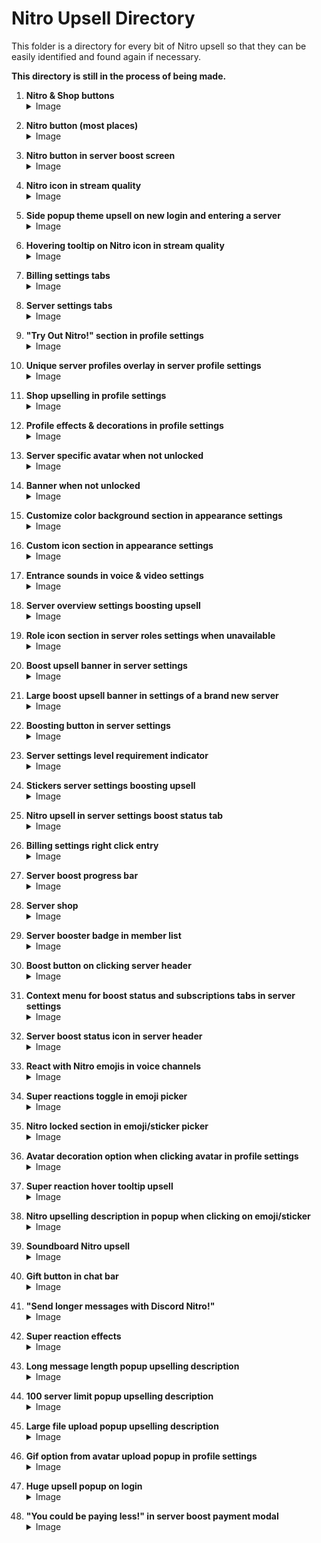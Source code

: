 # Nitro Upsell Directory

This folder is a directory for every bit of Nitro upsell so that they can be easily identified and found again if necessary.

**This directory is still in the process of being made.**

1. **Nitro & Shop buttons** <details> <summary>Image</summary>
![image](https://github.com/user-attachments/assets/941dc82b-44a1-4420-bea9-b2968a3276a0)
</details>

2. **Nitro button (most places)** <details> <summary>Image</summary>
![image](https://github.com/user-attachments/assets/1dd4423f-3ed2-4fbe-aaaf-c310ff06b570)
</details>

3. **Nitro button in server boost screen** <details> <summary>Image</summary>
![image](https://github.com/user-attachments/assets/5774f059-5376-4b2e-b78d-2ce9d7195e10)
</details>

4. **Nitro icon in stream quality** <details> <summary>Image</summary>
![image](https://github.com/user-attachments/assets/4c10e24c-1005-4759-af60-70524492898f)
</details>

5. **Side popup theme upsell on new login and entering a server** <details> <summary>Image</summary>
![image](https://github.com/user-attachments/assets/72160c6a-16a5-47c6-9381-dd28c8441db3)
</details>

6. **Hovering tooltip on Nitro icon in stream quality** <details> <summary>Image</summary>
![image](https://github.com/user-attachments/assets/eede6de9-8d85-4b11-877b-53d6cd0d0074)
</details>

7. **Billing settings tabs** <details> <summary>Image</summary>
![image](https://github.com/user-attachments/assets/9fc179ad-65e5-431b-98d8-ef108299a869)
</details>

8. **Server settings tabs** <details> <summary>Image</summary>
![image](https://github.com/user-attachments/assets/185e27d7-aa9f-409f-b5e7-c9e2211968c8)
</details>

9. **"Try Out Nitro!" section in profile settings** <details> <summary>Image</summary>
![image](https://github.com/user-attachments/assets/30eaa2ad-41f2-4b2d-9d03-6f5cacf6317d)
</details>

10. **Unique server profiles overlay in server profile settings** <details> <summary>Image</summary>
![image](https://github.com/user-attachments/assets/2c886599-3005-4d05-be79-fdae8788d758)
</details>

11. **Shop upselling in profile settings** <details> <summary>Image</summary>
![image](https://github.com/user-attachments/assets/f75e182a-9859-4287-82f5-ad51184db01e)
</details>

12. **Profile effects & decorations in profile settings** <details> <summary>Image</summary>
![image](https://github.com/user-attachments/assets/af91c76d-7732-4e5d-bbee-f945d561f5f7)
</details>

13. **Server specific avatar when not unlocked** <details> <summary>Image</summary>
![image](https://github.com/user-attachments/assets/98a2d606-05e5-4032-b68b-ac9da125e942)
![image](https://github.com/user-attachments/assets/2c9f3761-9467-4240-9090-991df74a90d7)
</details>

14. **Banner when not unlocked** <details> <summary>Image</summary>
![image](https://github.com/user-attachments/assets/02f086ab-773f-45be-9afe-4bf3807d2af0)
![image](https://github.com/user-attachments/assets/1f99d783-5152-433a-9125-ad065cbaf644)
</details>

15. **Customize color background section in appearance settings** <details> <summary>Image</summary>
![image](https://github.com/user-attachments/assets/4c09e4c7-59a8-4e5a-93c8-025142675ffc)
</details>

16. **Custom icon section in appearance settings** <details> <summary>Image</summary>
![image](https://github.com/user-attachments/assets/fc2ab0fb-1eed-416e-a804-481cb579cca6)
</details>

17. **Entrance sounds in voice & video settings** <details> <summary>Image</summary>
![image](https://github.com/user-attachments/assets/4525c269-8a87-4810-b8e3-c2a4737ee291)
</details>

18. **Server overview settings boosting upsell** <details> <summary>Image</summary>
![image](https://github.com/user-attachments/assets/38b43434-ffb0-41f0-8b47-bfb117e6e22d)
</details>

19. **Role icon section in server roles settings when unavailable** <details> <summary>Image</summary>
![image](https://github.com/user-attachments/assets/b70290f8-c421-4f11-9f27-92e2e03b82ed)
</details>

20. **Boost upsell banner in server settings** <details> <summary>Image</summary>
![image](https://github.com/user-attachments/assets/88b39cf2-f306-4455-b8f0-c0c1b7a94f8f)
</details>

21. **Large boost upsell banner in settings of a brand new server** <details> <summary>Image</summary>
![image](https://github.com/user-attachments/assets/ed9b9d3b-51dd-4474-905d-0dfb3b0241b8)
</details>

22. **Boosting button in server settings** <details> <summary>Image</summary>
![image](https://github.com/user-attachments/assets/ac042080-b8b3-4a77-b7a2-31a81a1f605d)
</details>

23. **Server settings level requirement indicator** <details> <summary>Image</summary>
![image](https://github.com/user-attachments/assets/bf8e5279-33a3-4af1-a03a-522f0b4daaab)
</details>

24. **Stickers server settings boosting upsell** <details> <summary>Image</summary>
![image](https://github.com/user-attachments/assets/a9d31223-61b7-42e0-812f-708c3ff57778)
</details>

25. **Nitro upsell in server settings boost status tab** <details> <summary>Image</summary>
![image](https://github.com/user-attachments/assets/4084161a-d613-4dc1-91ed-7a439c3eb712)
</details>

26. **Billing settings right click entry** <details> <summary>Image</summary>
![image](https://github.com/user-attachments/assets/64810d28-4c0a-4145-b7ea-83e236f8dd9f)
</details>

27. **Server boost progress bar** <details> <summary>Image</summary>
![image](https://github.com/user-attachments/assets/2e986463-9008-4814-8b55-ae239afecc98)
</details>

28. **Server shop** <details> <summary>Image</summary>
![image](https://github.com/user-attachments/assets/f5e45739-0ceb-4c77-89ff-162c68dd3552)
</details>

29. **Server booster badge in member list** <details> <summary>Image</summary>
![image](https://github.com/user-attachments/assets/5df943db-db3d-44f5-b532-f218d3624837)
</details>

30. **Boost button on clicking server header** <details> <summary>Image</summary>
![image](https://github.com/user-attachments/assets/65c965e5-458d-4719-bbe2-ab5b1652d82a)
</details>

31. **Context menu for boost status and subscriptions tabs in server settings** <details> <summary>Image</summary>
![image](https://github.com/user-attachments/assets/630c53f8-16e6-42bf-b45a-5ffdde023463)
</details>

32. **Server boost status icon in server header** <details> <summary>Image</summary>
![image](https://github.com/user-attachments/assets/36630b68-5d1a-4d3c-b1e0-3d633f480def)
</details>

33. **React with Nitro emojis in voice channels** <details> <summary>Image</summary>
![image](https://github.com/user-attachments/assets/89437094-dc55-4c3b-96be-84eb9557616c)
</details>

34. **Super reactions toggle in emoji picker** <details> <summary>Image</summary>
![image](https://github.com/user-attachments/assets/27caf279-aa87-4e2e-bcc9-bd456c95e3ca)
</details>

35. **Nitro locked section in emoji/sticker picker** <details> <summary>Image</summary>
![image](https://github.com/user-attachments/assets/83842d86-e0f1-4c72-9575-634cba0ed7bb)
</details>

36. **Avatar decoration option when clicking avatar in profile settings** <details> <summary>Image</summary>
![image](https://github.com/user-attachments/assets/8b72a2b9-429f-4275-a8b1-d769d75aa12f)
</details>

37. **Super reaction hover tooltip upsell** <details> <summary>Image</summary>
![image](https://github.com/user-attachments/assets/f65c0597-1e37-415a-85f5-4f1f1736867e)
</details>

38. **Nitro upselling description in popup when clicking on emoji/sticker** <details> <summary>Image</summary>
![image](https://github.com/user-attachments/assets/add9948c-dbab-4908-b2b0-a2ee1027d5c7)
![image](https://github.com/user-attachments/assets/e73eef90-7a4c-4f55-a18b-7db5da6cae92)
</details>

39. **Soundboard Nitro upsell** <details> <summary>Image</summary>
![image](https://github.com/user-attachments/assets/77cc5466-cda8-4862-be7b-6a6874b1d6e3)
</details>

40. **Gift button in chat bar** <details> <summary>Image</summary>
![image](https://github.com/user-attachments/assets/ee044cc0-1bf0-49c3-8ac6-ed2ed64e9c4c)
</details>

41. **"Send longer messages with Discord Nitro!"** <details> <summary>Image</summary>
![image](https://github.com/user-attachments/assets/a0b4d171-4461-43ea-9a67-ce63c68d8ec5)
</details>

42. **Super reaction effects** <details> <summary>Image</summary>
![image](https://github.com/user-attachments/assets/db64ce63-b810-49d6-8228-ad99620de199)
</details>

43. **Long message length popup upselling description** <details> <summary>Image</summary>
![image](https://github.com/user-attachments/assets/d37efedd-db07-437f-968a-09b2e23e8162)
</details>

44. **100 server limit popup upselling description** <details> <summary>Image</summary>
![image](https://github.com/user-attachments/assets/7c8dcdbd-e5cd-4d0e-ada5-c761a519b7dc)
</details>

45. **Large file upload popup upselling description** <details> <summary>Image</summary>
![image](https://github.com/user-attachments/assets/965bfefc-f86f-4465-80cb-b8df9d4e6193)
</details>

46. **Gif option from avatar upload popup in profile settings** <details> <summary>Image</summary>
![image](https://github.com/user-attachments/assets/0b9bf4ca-1fb7-458d-94bb-126b6bc80ecc)
</details>

47. **Huge upsell popup on login** <details> <summary>Image</summary>
![Before](https://github.com/user-attachments/assets/17fa41d0-c56e-4ed4-9e2f-160f4c507e28)
![After](https://github.com/user-attachments/assets/019cdf85-283e-472d-ae2d-072c69b93aae)
</details>

48. **"You could be paying less!" in server boost payment modal** <details> <summary>Image</summary>
![image](https://github.com/user-attachments/assets/85d37a9f-93bb-4730-be19-bcb02465014b)
</details>
